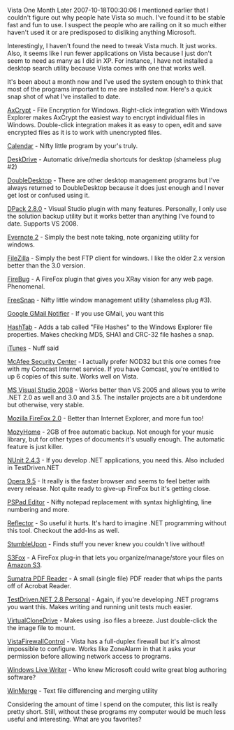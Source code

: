 Vista One Month Later
2007-10-18T00:30:06
I mentioned earlier that I couldn't figure out why people hate Vista so much. I've found it to be stable fast and fun to use. I suspect the people who are railing on it so much either haven't used it or are predisposed to disliking anything Microsoft.

Interestingly, I haven't found the need to tweak Vista much. It just works. Also, it seems like I run fewer applications on Vista because I just don't seem to need as many as I did in XP. For instance, I have not installed a desktop search utility because Vista comes with one that works well.

It's been about a month now and I've used the system enough to think that most of the programs important to me are installed now. Here's a quick snap shot of what I've installed to date. 

[AxCrypt](http://www.axantum.com/AxCrypt/) - File Encryption for Windows. Right-click integration with Windows Explorer makes AxCrypt the easiest way to encrypt individual files in Windows. Double-click integration makes it as easy to open, edit and save encrypted files as it is to work with unencrypted files.

[Calendar](/calendar) - Nifty little program by your's truly.

[DeskDrive](/deskdrive) - Automatic drive/media shortcuts for desktop (shameless plug #2)

[DoubleDesktop](http://www.fatfreesoft.com/2desk.php) - There are other desktop management programs but I've always returned to DoubleDesktop because it does just enough and I never get lost or confused using it.

[DPack 2.8.0](http://www.usysware.com/dpack/) - Visual Studio plugin with many features. Personally, I only use the solution backup utility but it works better than anything I've found to date. Supports VS 2008.

[Evernote 2](http://www.evernote.com/en/) - Simply the best note taking, note organizing utility for windows.

[FileZilla](http://filezilla-project.org/) - Simply the best FTP client for windows. I like the older 2.x version better than the 3.0 version.

[FireBug](https://addons.mozilla.org/en-US/firefox/addon/1843) - A FireFox plugin that gives you XRay vision for any web page. Phenomenal.

[FreeSnap](/freesnap) - Nifty little window management utility (shameless plug #3).

[Google GMail Notifier](http://toolbar.google.com/gmail-helper/notifier_windows.html) - If you use GMail, you want this

[HashTab](http://www.beeblebrox.org/hashtab/) - Adds a tab called "File Hashes" to the Windows Explorer file properties. Makes checking MD5, SHA1 and CRC-32 file hashes a snap.

[iTunes](http://www.apple.com/itunes/) - Nuff said

[McAfee Security Center](http://security.comcast.net/) - I actually prefer NOD32 but this one comes free with my Comcast Internet service. If you have Comcast, you're entitled to up 6 copies of this suite. Works well on Vista.

[MS Visual Studio 2008](http://msdn2.microsoft.com/en-us/vstudio/aa700831.aspx) - Works better than VS 2005 and allows you to write .NET 2.0 as well and 3.0 and 3.5. The installer projects are a bit underdone but otherwise, very stable.

[Mozilla FireFox 2.0](http://www.mozilla.com/en-US/firefox/) - Better than Internet Explorer, and more fun too!

[MozyHome](http://mozy.com/) - 2GB of free automatic backup. Not enough for your music library, but for other types of documents it's usually enough. The automatic feature is just killer.

[NUnit 2.4.3](http://www.nunit.org/) - If you develop .NET applications, you need this. Also included in TestDriven.NET

[Opera 9.5](http://www.opera.com/) - It really is the faster browser and seems to feel better with every release. Not quite ready to give-up FireFox but it's getting close.

[PSPad Editor](http://www.pspad.com/) - Nifty notepad replacement with syntax highlighting, line numbering and more.

[Reflector](http://www.aisto.com/roeder/dotnet/) - So useful it hurts. It's hard to imagine .NET programming without this tool. Checkout the add-Ins as well.

[StumbleUpon](http://www.stumbleupon.com/) - Finds stuff you never knew you couldn't live without!

[S3Fox](https://addons.mozilla.org/en-US/firefox/addon/3247) - A FireFox plug-in that lets you organize/manage/store your files on [Amazon S3](http://www.amazon.com/gp/browse.html?node=16427261). 

[Sumatra PDF Reader](http://blog.kowalczyk.info/software/sumatrapdf/) - A small (single file) PDF reader that whips the pants off of Acrobat Reader.

[TestDriven.NET 2.8 Personal](http://www.testdriven.net/) - Again, if you're developing .NET programs you want this. Makes writing and running unit tests much easier.

[VirtualCloneDrive](http://www.slysoft.com/en/virtual-clonedrive.html) - Makes using .iso files a breeze. Just double-click the the image file to mount.

[VistaFirewallControl](http://www.sphinx-soft.com/Vista/) - Vista has a full-duplex firewall but it's almost impossible to configure. Works like ZoneAlarm in that it asks your permission before allowing network access to programs.

[Windows Live Writer](http://www.techcrunch.com/2006/08/13/windows-live-writer/) - Who knew Microsoft could write great blog authoring software?

[WinMerge](http://winmerge.org/) - Text file differencing and merging utility

Considering the amount of time I spend on the computer, this list is really pretty short. Still, without these programs my computer would be much less useful and interesting. What are you favorites?
